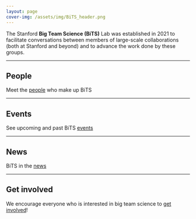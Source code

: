 ```yaml
---
layout: page
cover-img: /assets/img/BiTS_header.png
---
```


<!---
Notes
- When using colors, use the color-blind palette from Wong (https://www.nature.com/articles/nmeth.1618.pdf?origin=ppub)
	- logo and project placeholders follow it.
--->

The Stanford **Big Team Science (BiTS)** Lab was established in 2021 to facilitate conversations between members of large-scale collaborations (both at Stanford and beyond) and to advance the work done by these groups.


***

## People
Meet the [people]({{site.baseurl}}/people/) who make up BiTS

***
## Events
See upcoming and past BiTS [events]({{site.baseurl}}/events/)

***
## News
BiTS in the [news]({{site.baseurl}}/news/)
 
***
## Get involved
We encourage everyone who is interested in big team science to [get involved]({{site.baseurl}}/get_involved/)!

